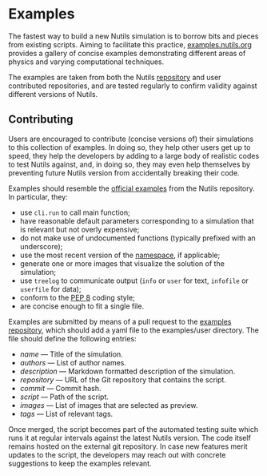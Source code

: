 # Examples

The fastest way to build a new Nutils simulation is to borrow bits and pieces
from existing scripts. Aiming to facilitate this practice,
[examples.nutils.org](https://examples.nutils.org) provides a gallery of
concise examples demonstrating different areas of physics and varying
computational techniques.

The examples are taken from both the Nutils
[repository](https://github.com/evalf/nutils/tree/main/examples) and user
contributed repositories, and are tested regularly to confirm validity against
different versions of Nutils.

## Contributing

Users are encouraged to contribute (concise versions of) their simulations to
this collection of examples. In doing so, they help other users get up to
speed, they help the developers by adding to a large body of realistic codes to
test Nutils against, and, in doing so, they may even help themselves by
preventing future Nutils version from accidentally breaking their code.

Examples should resemble the [official
examples](https://github.com/evalf/nutils/tree/main/examples) from the Nutils
repository. In particular, they:
- use `cli.run` to call main function;
- have reasonable default parameters corresponding to a simulation that is relevant but not overly expensive;
- do not make use of undocumented functions (typically prefixed with an underscore);
- use the most recent version of the [namespace](https://nutils.org/tutorial-namespace.html), if applicable;
- generate one or more images that visualize the solution of the simulation;
- use `treelog` to communicate output (`info` or `user` for text, `infofile` or `userfile` for data);
- conform to the [PEP 8](https://peps.python.org/pep-0008/) coding style;
- are concise enough to fit a single file.

Examples are submitted by means of a pull request to the [examples
repository](https://github.com/evalf/nutils-website), which should add a yaml
file to the examples/user directory. The file should define the following
entries:

- *name* — Title of the simulation.
- *authors* — List of author names.
- *description* — Markdown formatted description of the simulation.
- *repository* — URL of the Git repository that contains the script.
- *commit* — Commit hash.
- *script* — Path of the script.
- *images* — List of images that are selected as preview.
- *tags* — List of relevant tags.

Once merged, the script becomes part of the automated testing suite which runs
it at regular intervals against the latest Nutils version. The code itself
remains hosted on the external git repository. In case new features merit
updates to the script, the developers may reach out with concrete suggestions
to keep the examples relevant.
